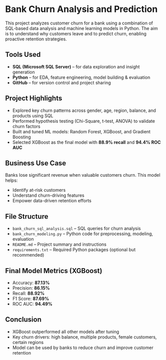 # Bank Churn Analysis and Prediction

This project analyzes customer churn for a bank using a combination of SQL-based data analysis and machine learning models in Python. The aim is to understand why customers leave and to predict churn, enabling proactive retention strategies.

## Tools Used
- **SQL (Microsoft SQL Server)** – for data exploration and insight generation  
- **Python** – for EDA, feature engineering, model building & evaluation  
- **GitHub** – for version control and project sharing  

## Project Highlights
- Explored key churn patterns across gender, age, region, balance, and products using SQL
- Performed hypothesis testing (Chi-Square, t-test, ANOVA) to validate churn factors
- Built and tuned ML models: Random Forest, XGBoost, and Gradient Boosting
- Selected XGBoost as the final model with **88.9% recall** and **94.4% ROC AUC**

## Business Use Case
Banks lose significant revenue when valuable customers churn. This model helps:
- Identify at-risk customers
- Understand churn-driving features
- Empower data-driven retention efforts

## File Structure
- `bank_churn_sql_analysis.sql` – SQL queries for churn analysis  
- `bank_churn_modeling.py` – Python code for preprocessing, modeling, evaluation  
- `README.md` – Project summary and instructions  
- `requirements.txt` – Required Python packages (optional but recommended)  

## Final Model Metrics (XGBoost)
- Accuracy: **87.13%**
- Precision: **86.15%**
- Recall: **88.92%**
- F1 Score: **87.69%**
- ROC AUC: **94.49%**

## Conclusion
- XGBoost outperformed all other models after tuning
- Key churn drivers: high balance, multiple products, female customers, certain regions
- Model can be used by banks to reduce churn and improve customer retention
